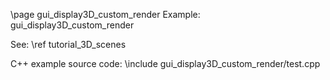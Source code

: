 \page gui_display3D_custom_render Example: gui_display3D_custom_render

See: \ref tutorial_3D_scenes

C++ example source code:
\include gui_display3D_custom_render/test.cpp

